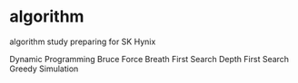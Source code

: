 # algorithm
algorithm study preparing for SK Hynix

Dynamic Programming
Bruce Force
Breath First Search
Depth First Search
Greedy
Simulation
